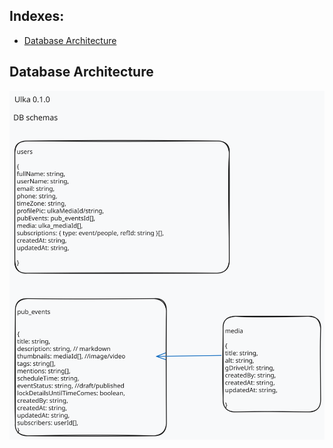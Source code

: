 ## Indexes:

- [Database Architecture](#Database-Architecture)

## Database Architecture

![DB schema](./docs/db-architecture.svg)
